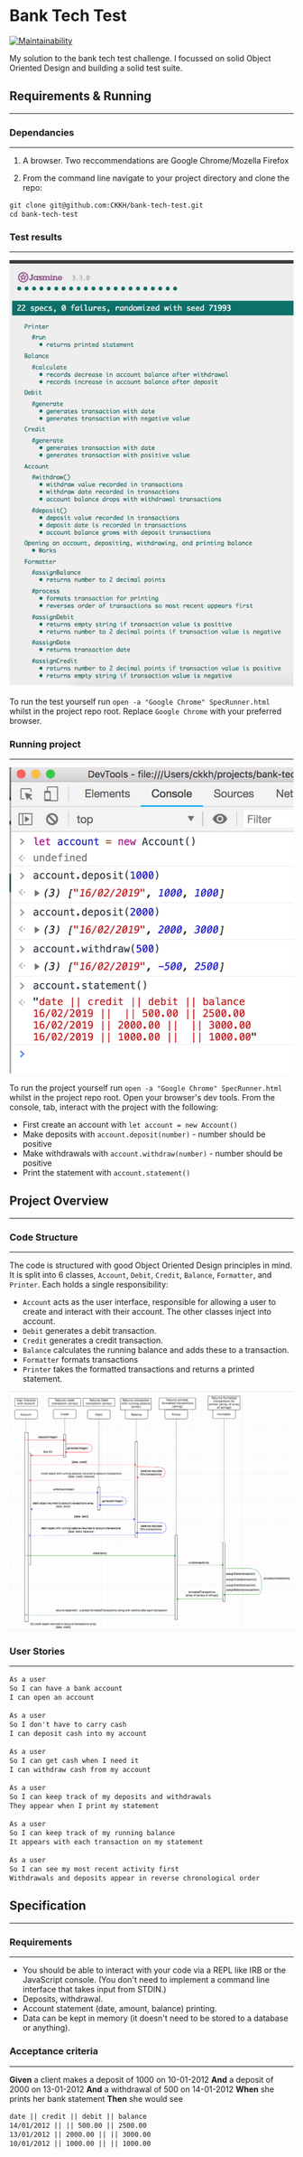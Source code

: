 # Bank Tech Test

[![Maintainability](https://api.codeclimate.com/v1/badges/15ed39f99804fe19ca0f/maintainability)](https://codeclimate.com/github/CKKH/bank-tech-test/maintainability)

My solution to the bank tech test challenge. I focussed on solid Object Oriented Design and building a solid test suite.

## Requirements & Running
-------------------------

### Dependancies

---------------
1. A browser. Two reccommendations are Google Chrome/Mozella Firefox

2. From the command line navigate to your project directory and clone the repo:

```
git clone git@github.com:CKKH/bank-tech-test.git
cd bank-tech-test
```

### Test results
---------------

![Test Results](images/jasmine_test_results.png)

To run the test yourself run `open -a "Google Chrome" SpecRunner.html` whilst
in the project repo root. Replace `Google Chrome` with your preferred browser.

### Running project
------------------

![Running Project](images/running_project.png)

To run the project yourself run `open -a "Google Chrome" SpecRunner.html` whilst
in the project repo root. Open your browser's dev tools. From the console, tab,
interact with the project with the following:

- First create an account with `let account = new Account()`
- Make deposits with `account.deposit(number)` - number should be positive
- Make withdrawals with `account.withdraw(number)` - number should be positive
- Print the statement with `account.statement()`

## Project Overview
-------------------

### Code Structure
------------------

The code is structured with good Object Oriented Design principles in mind. It
is split into 6 classes, `Account`, `Debit`, `Credit`, `Balance`, `Formatter`,
and `Printer`. Each holds a single responsibility:

- `Account` acts as the user interface, responsible for allowing a user to
  create and interact with their account. The other classes inject into
  account.
- `Debit` generates a debit transaction.
- `Credit` generates a credit transaction.
- `Balance` calculates the running balance and adds these to a transaction.
- `Formatter` formats transactions
- `Printer` takes the formatted transactions and returns a printed statement.

![Project UML](images/project_UML_diagram.png)

### User Stories
---------------

```
As a user
So I can have a bank account
I can open an account

As a user
So I don't have to carry cash
I can deposit cash into my account

As a user
So I can get cash when I need it
I can withdraw cash from my account

As a user
So I can keep track of my deposits and withdrawals
They appear when I print my statement

As a user
So I can keep track of my running balance
It appears with each transaction on my statement

As a user
So I can see my most recent activity first
Withdrawals and deposits appear in reverse chronological order
```

## Specification
----------------

### Requirements
----------------

* You should be able to interact with your code via a REPL like IRB or the JavaScript console.  (You don't need to implement a command line interface that takes input from STDIN.)
* Deposits, withdrawal.
* Account statement (date, amount, balance) printing.
* Data can be kept in memory (it doesn't need to be stored to a database or anything).

### Acceptance criteria
-----------------------

**Given** a client makes a deposit of 1000 on 10-01-2012
**And** a deposit of 2000 on 13-01-2012
**And** a withdrawal of 500 on 14-01-2012
**When** she prints her bank statement
**Then** she would see

```
date || credit || debit || balance
14/01/2012 || || 500.00 || 2500.00
13/01/2012 || 2000.00 || || 3000.00
10/01/2012 || 1000.00 || || 1000.00
```
